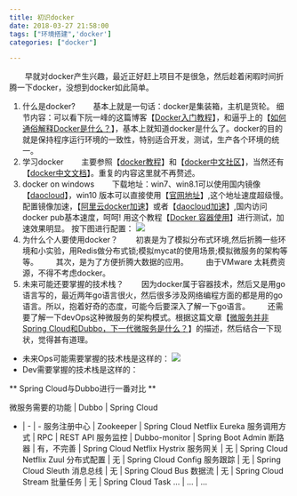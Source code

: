```yaml
---
title: 初识docker
date: 2018-03-27 21:58:00
tags: ["环境搭建",'docker']
categories: ["docker"]

---
```

&emsp;&emsp;早就对docker产生兴趣，最近正好赶上项目不是很急，然后趁着闲暇时间折腾一下docker，没想到docker如此简单。
<!--more-->
1. 什么是docker?
&emsp;&emsp;基本上就是一句话：docker是集装箱，主机是货轮。
细节内容：可以看下阮一峰的这篇博客【[Docker入门教程](http://www.ruanyifeng.com/blog/2018/02/docker-tutorial.html)】，和逼乎上的【[如何通俗解释Docker是什么？](https://www.zhihu.com/question/28300645)】，基本上就知道docker是什么了。docker的目的就是保持程序运行环境的一致性，特别适合开发，测试，生产各个环境的统一。
2. 学习docker
&emsp;&emsp;主要参照【[docker教程](http://www.runoob.com/docker/docker-tutorial.html)】和【[docker中文社区](http://www.docker.org.cn/)】，当然还有【[docker中文文档](https://docs.docker-cn.com/)】。重复的内容这里就不再赘述。
3. docker on windows
&emsp;&emsp;下载地址：win7、win8.1可以使用国内镜像【[daocloud](https://get.daocloud.io/)】，win10 版本可以直接使用【[官网地址](https://www.docker.com/products/docker#/windows)】,这个地址速度超级慢。配置镜像加速，【[阿里云docker加速](https://cr.console.aliyun.com/)】或者【[daocloud加速](https://www.daocloud.io/mirror)】,国内访问docker pub基本速度，呵呵!
用这个教程【[Docker 容器使用](http://www.runoob.com/docker/docker-container-usage.html)】进行测试，加速效果明显。
按下图进行配置：
![](配置加速.jpg)
4. 为什么个人要使用docker？
&emsp;&emsp;初衷是为了模拟分布式环境,然后折腾一些环境和小实验，用Redis做分布式锁;模拟mycat的使用场景;模拟微服务的架构等等。
&emsp;&emsp;其次，是为了方便折腾大数据的应用。
&emsp;&emsp;由于VMware 太耗费资源，不得不考虑docker。
5. 未来可能还要掌握的技术栈？
&emsp;&emsp;因为docker属于容器技术，然后又是用go语言写的，最近两年go语言很火，然后很多涉及网络编程方面的都是用的go语言。所以，抱着好奇的态度，可能今后要深入了解一下go语言。
&emsp;&emsp;还需要了解一下devOps这种微服务的架构模式。根据这篇文章【[微服务并非Spring Cloud和Dubbo，下一代微服务是什么？](http://developer.51cto.com/art/201803/568218.htm)】的描述，然后结合一下现状，觉得甚有道理。
  * 未来Ops可能需要掌握的技术栈是这样的：
![](下一代微服务.jpg)
  * Dev需要掌握的技术栈是这样的：

** Spring Cloud与Dubbo进行一番对比 **

微服务需要的功能	| Dubbo	| Spring Cloud
  - | - | -
服务注册中心	| Zookeeper	| Spring Cloud Netflix Eureka
服务调用方式	| RPC	| REST API
服务监控	| Dubbo-monitor	| Spring Boot Admin
断路器	| 有，不完善	| Spring Cloud Netflix Hystrix
服务网关	| 无	| Spring Cloud Netflix Zuul
分布式配置	| 无	| Spring Cloud Config
服务跟踪	| 无	| Spring Cloud Sleuth
消息总线	| 无	| Spring Cloud Bus
数据流	| 无	| Spring Cloud Stream
批量任务	| 无	| Spring Cloud Task
... | ... | ...
